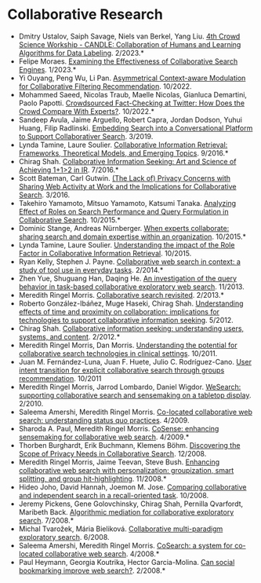 # Collaborative Research
- Dmitry Ustalov, Saiph Savage, Niels van Berkel, Yang Liu. [4th Crowd Science Workship - CANDLE: Collaboration of Humans and Learning Algorithms for Data Labeling](https://dl.acm.org/doi/10.1145/3539597.3572703). 2/2023.*
- Felipe Moraes. [Examining the Effectiveness of Collaborative Search Engines](https://dl.acm.org/doi/10.1145/3582524.3582543). 1/2023.*
- Yi Ouyang, Peng Wu, Li Pan. [Asymmetrical Context-aware Modulation for Collaborative Filtering Recommendation](https://dl.acm.org/doi/10.1145/3511808.3557240). 10/2022.
- Mohammed Saeed, Nicolas Traub, Maelle Nicolas, Gianluca Demartini, Paolo Papotti. [Crowdsourced Fact-Checking at Twitter: How Does the Crowd Compare With Experts?](https://dl.acm.org/doi/10.1145/3511808.3557279). 10/2022.*
- Sandeep Avula, Jaime Arguello, Robert Capra, Jordan Dodson, Yuhui Huang, Filip Radlinski. [Embedding Search into a Conversational Platform to Support Collaborativer Search](https://dl.acm.org/doi/10.1145/3295750.3298928). 3/2019.
- Lynda Tamine, Laure Soulier. [Collaborative Information Retrieval: Frameworks, Theoretical Models, and Emerging Topics](https://dl.acm.org/doi/10.1145/2970398.2970442). 9/2016.*
- Chirag Shah. [Collaborative Information Seeking: Art and Science of Achieving 1+1>2 in IR](https://dl.acm.org/doi/10.1145/2911451.2914801). 7/2016.*
- Scott Bateman, Carl Gutwin. [(The Lack of) Privacy Concerns with Sharing Web Activity at Work and the Implications for Collaborative Search](https://dl.acm.org/doi/10.1145/2854946.2854977). 3/2016.
- Takehiro Yamamoto, Mitsuo Yamamoto, Katsumi Tanaka. [Analyzing Effect of Roles on Search Performance and Query Formulation in Collaborative Search](https://dl.acm.org/doi/10.1145/2812376.2812377). 10/2015.*
- Dominic Stange, Andreas Nürnberger. [When experts collaborate: sharing search and domain expertise within an organization](https://dl.acm.org/doi/10.1145/2809563.2809582). 10/2015.*
- Lynda Tamine, Laure Soulier. [Understanding the impact of the Role Factor in Collaborative Information Retrieval](https://dl.acm.org/doi/10.1145/2806416.2806481). 10/2015.
- Ryan Kelly, Stephen J. Payne. [Collaborative web search in context: a study of tool use in everyday tasks](https://dl.acm.org/doi/10.1145/2531602.2531617). 2/2014.*
- Zhen Yue, Shuguang Han, Daqing He. [An investigation of the query behavior in task-based collaborative exploratory web search](https://dl.acm.org/doi/10.5555/2655780.2655857). 11/2013.
- Meredith Ringel Morris. [Collaborative search revisited](https://dl.acm.org/doi/10.1145/2441776.2441910). 2/2013.*
- Roberto González-Ibáñez, Muge Haseki, Chirag Shah. [Understanding effects of time and proximity on collaboration: implications for technologies to support collaborative information seeking](https://dl.acm.org/doi/10.1145/2212776.2223713). 5/2012.
- Chirag Shah. [Collaborative information seeking: understanding users, systems, and content](https://dl.acm.org/doi/10.1145/2124295.2124392). 2/2012.*
- Meredith Ringel Morris, Dan Morris. [Understanding the potential for collaborative search technologies in clinical settings](https://dl.acm.org/doi/10.1145/2064075.2064079). 10/2011.
- Juan M. Fernández-Luna, Juan F. Huete, Julio C. Rodríguez-Cano. [User intent transition for explicit collaborative search through groups recommendation](https://dl.acm.org/doi/10.1145/2064075.2064083). 10/2011
- Meredith Ringel Morris, Jarrod Lombardo, Daniel Wigdor. [WeSearch: supporting collaborative search and sensemaking on a tabletop display](https://dl.acm.org/doi/10.1145/1718918.1718987). 2/2010.
- Saleema Amershi, Meredith Ringel Morris. [Co-located collaborative web search: understanding status quo practices](https://dl.acm.org/doi/10.1145/1520340.1520547). 4/2009.
- Sharoda A. Paul, Meredith Ringel Morris. [CoSense: enhancing sensemaking for collaborative web search](https://dl.acm.org/doi/10.1145/1518701.1518974). 4/2009.*
- Thorben Burghardt, Erik Buchmann, Klemens Böhm. [Discovering the Scope of Privacy Needs in Collaborative Search](https://dl.acm.org/doi/10.1109/WIIAT.2008.165). 12/2008.
- Meredith Ringel Morris, Jaime Teevan, Steve Bush. [Enhancing collaborative web search with personalization: groupization, smart splitting, and group hit-highlighting](https://dl.acm.org/doi/10.1145/1460563.1460640). 11/2008.*
- Hideo Joho, David Hannah, Joemon M. Jose. [Comparing collaborative and independent search in a recall-oriented task](https://dl.acm.org/doi/10.1145/1414694.1414715). 10/2008.
- Jeremy Pickens, Gene Golovchinsky, Chirag Shah, Pernilla Qvarfordt, Maribeth Back. [Algorithmic mediation for collaborative exploratory search](https://dl.acm.org/doi/10.1145/1390334.1390389). 7/2008.*
- Michal Tvarožek, Mária Bieliková. [Collaborative multi-paradigm exploratory search](https://dl.acm.org/doi/10.1145/1379157.1379165). 6/2008.
- Saleema Amershi, Meredith Ringel Morris. [CoSearch: a system for co-located collaborative web search](https://dl.acm.org/doi/10.1145/1357054.1357311). 4/2008.*
- Paul Heymann, Georgia Koutrika, Hector Garcia-Molina. [Can social bookmarking improve web search?](https://dl.acm.org/doi/10.1145/1341531.1341558). 2/2008.*